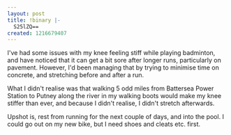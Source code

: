 ```yaml
---
layout: post
title: !binary |-
  S25lZQ==
created: 1216679407
---
```

I've had some issues with my knee feeling stiff while playing badminton, and have noticed that it can get a bit sore after longer runs, particularly on pavement. However, I'd been managing that by trying to minimise time on concrete, and stretching before and after a run.

What I didn't realise was that walking 5 odd miles from Battersea Power Station to Putney along the river in my walking boots would make my knee stiffer than ever, and because I didn't realise, I didn't stretch afterwards.

Upshot is, rest from running for the next couple of days, and into the pool. I could go out on my new bike, but I need shoes and cleats etc. first.
